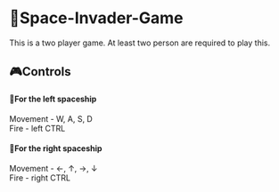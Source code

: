 # 🚀Space-Invader-Game
This is a two player game. At least two person are required to play this.
## 🎮Controls
#### 🚀For the left spaceship
Movement - W, A, S, D <br />
Fire - left CTRL

#### 🚀For the right spaceship
Movement - ←, ↑, →, ↓ <br />
Fire - right CTRL
